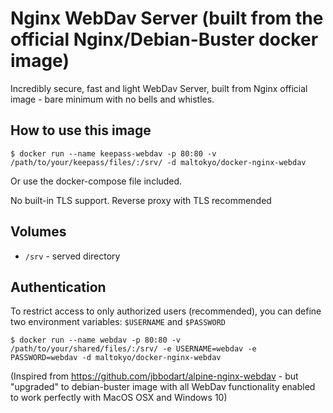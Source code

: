 # Nginx WebDav Server (built from the official Nginx/Debian-Buster docker image)

Incredibly secure, fast and light WebDav Server, built from Nginx official image - bare minimum with no bells and whistles.

## How to use this image
```console
$ docker run --name keepass-webdav -p 80:80 -v /path/to/your/keepass/files/:/srv/ -d maltokyo/docker-nginx-webdav
```

Or use the docker-compose file included.

No built-in TLS support. Reverse proxy with TLS recommended

## Volumes
- `/srv` - served directory

## Authentication
To restrict access to only authorized users (recommended), you can define two environment variables: `$USERNAME` and `$PASSWORD`
```console
$ docker run --name webdav -p 80:80 -v /path/to/your/shared/files/:/srv/ -e USERNAME=webdav -e PASSWORD=webdav -d maltokyo/docker-nginx-webdav

```

(Inspired from https://github.com/jbbodart/alpine-nginx-webdav - but "upgraded" to debian-buster image with all WebDav functionality enabled to work perfectly with MacOS OSX and Windows 10)